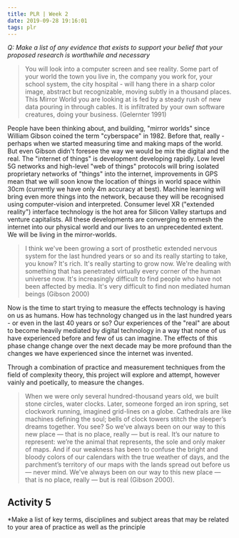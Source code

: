 ```yaml
---
title: PLR | Week 2
date: 2019-09-28 19:16:01
tags: plr
---
```


_Q: Make a list of any evidence that exists to support your belief that your proposed research is worthwhile and necessary_

> You will look into a computer screen and see reality. Some part of your world the town you live in, the company you work for, your school system, the city hospital - will hang there in a sharp color image, abstract but recognizable, moving subtly in a thousand places. This Mirror World you are looking at is fed by a steady rush of new data pouring in through cables. It is infiltrated by your own software creatures, doing your business. (Gelernter 1991)

People have been thinking about, and building, "mirror worlds" since William Gibson coined the term "cyberspace" in 1982. Before that, really - perhaps when we started measuring time and making maps of the world. But even Gibson didn't foresee the way we would be mix the digital and the real. The "internet of things" is development developing rapidly. Low level 5G networks and high-level "web of things" protocols will bring isolated proprietary networks of "things" into the internet, improvements in GPS mean that we will soon know the location of things in world space within 30cm (currently we have only 4m accuracy at best). Machine learning will bring even more things into the network, because they will be recognised using computer-vision and interpreted. Consumer level XR ("extended reality") interface technology is the hot area for Silicon Valley startups and venture capitalists. All these developments are converging to enmesh the internet into our physical world and our lives to an unprecedented extent. We will be living in the mirror-worlds.

> I think we've been growing a sort of prosthetic extended nervous system for the last hundred years or so and its really starting to take, you know? It's rich. It's really starting to grow now. We're dealing with something that has penetrated virtually every corner of the human universe now. It's increasingly difficult to find people who have not been affected by media. It's very difficult to find non mediated human beings (Gibson 2000)

Now is the time to start trying to measure the effects technology is having on us as humans. How has technology changed us in the last hundred years - or even in the last 40 years or so? Our experiences of the "real" are about to become heavily mediated by digital technology in a way that none of us have experienced before and few of us can imagine. The effects of this phase change change over the next decade may be more profound than the changes we have experienced since the internet was invented.

Through a combination of practice and measurement techniques from the field of complexity theory, this project will explore and attempt, however vainly and poetically, to measure the changes.

> When we were only several hundred-thousand years old, we built stone circles, water clocks. Later, someone forged an iron spring, set clockwork running, imagined grid-lines on a globe. Cathedrals are like machines defining the soul; bells of clock towers stitch the sleeper’s dreams together. You see? So we’ve always been on our way to this new place ― that is no place, really ― but is real. It’s our nature to represent: we’re the animal that represents, the sole and only maker of maps. And if our weakness has been to confuse the bright and bloody colors of our calendars with the true weather of days, and the parchment’s territory of our maps with the lands spread out before us ― never mind. We've always been on our way to this new place ― that is no place, really ― but is real (Gibson 2000).

## Activity 5

\*Make a list of key terms, disciplines and subject areas that may be related to your area of practice as well as the principle
